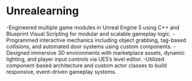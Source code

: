 # Unrealearning
-Engineered multiple game modules in Unreal Engine 5 using C++ and Blueprint Visual Scripting for modular and scalable gameplay logic.
-Programmed interactive mechanics including object grabbing, tag-based collisions, and automated door systems using custom components.
-Designed immersive 3D environments with marketplace assets, dynamic lighting, and player input controls via UE5’s level editor.
-Utilized component-based architecture and custom actor classes to build responsive, event-driven gameplay systems.
